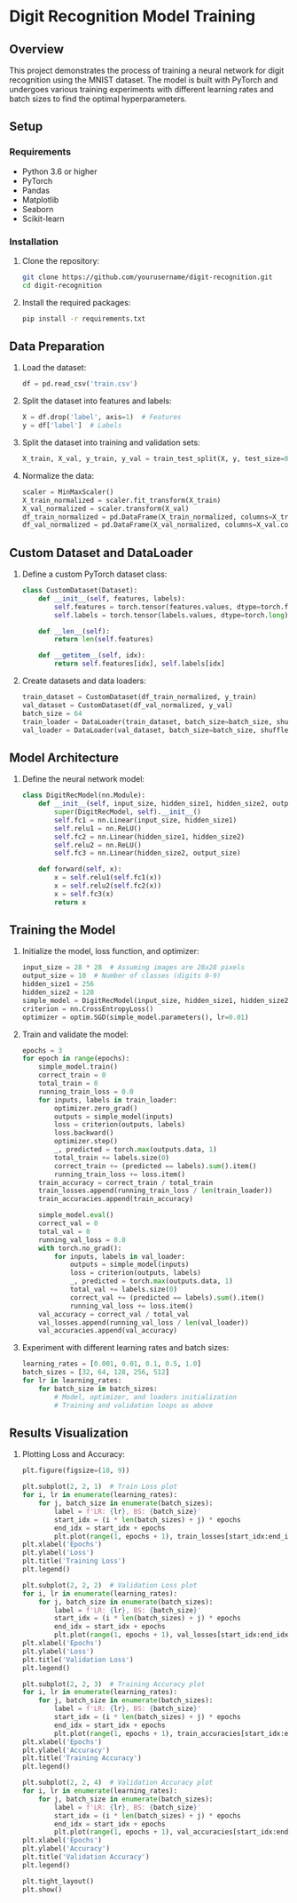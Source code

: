 # Digit Recognition Model Training

## Overview

This project demonstrates the process of training a neural network for digit recognition using the MNIST dataset. The model is built with PyTorch and undergoes various training experiments with different learning rates and batch sizes to find the optimal hyperparameters.

## Setup

### Requirements

- Python 3.6 or higher
- PyTorch
- Pandas
- Matplotlib
- Seaborn
- Scikit-learn

### Installation

1. Clone the repository:
    ```bash
    git clone https://github.com/yourusername/digit-recognition.git
    cd digit-recognition
    ```
2. Install the required packages:
    ```bash
    pip install -r requirements.txt
    ```

## Data Preparation

1. Load the dataset:
    ```python
    df = pd.read_csv('train.csv')
    ```
2. Split the dataset into features and labels:
    ```python
    X = df.drop('label', axis=1)  # Features
    y = df['label']  # Labels
    ```
3. Split the dataset into training and validation sets:
    ```python
    X_train, X_val, y_train, y_val = train_test_split(X, y, test_size=0.2, random_state=42)
    ```
4. Normalize the data:
    ```python
    scaler = MinMaxScaler()
    X_train_normalized = scaler.fit_transform(X_train)
    X_val_normalized = scaler.transform(X_val)
    df_train_normalized = pd.DataFrame(X_train_normalized, columns=X_train.columns)
    df_val_normalized = pd.DataFrame(X_val_normalized, columns=X_val.columns)
    ```

## Custom Dataset and DataLoader

1. Define a custom PyTorch dataset class:
    ```python
    class CustomDataset(Dataset):
        def __init__(self, features, labels):
            self.features = torch.tensor(features.values, dtype=torch.float32)
            self.labels = torch.tensor(labels.values, dtype=torch.long)

        def __len__(self):
            return len(self.features)

        def __getitem__(self, idx):
            return self.features[idx], self.labels[idx]
    ```
2. Create datasets and data loaders:
    ```python
    train_dataset = CustomDataset(df_train_normalized, y_train)
    val_dataset = CustomDataset(df_val_normalized, y_val)
    batch_size = 64
    train_loader = DataLoader(train_dataset, batch_size=batch_size, shuffle=True)
    val_loader = DataLoader(val_dataset, batch_size=batch_size, shuffle=False)
    ```

## Model Architecture

1. Define the neural network model:
    ```python
    class DigitRecModel(nn.Module):
        def __init__(self, input_size, hidden_size1, hidden_size2, output_size):
            super(DigitRecModel, self).__init__()
            self.fc1 = nn.Linear(input_size, hidden_size1)
            self.relu1 = nn.ReLU()
            self.fc2 = nn.Linear(hidden_size1, hidden_size2)
            self.relu2 = nn.ReLU()
            self.fc3 = nn.Linear(hidden_size2, output_size)

        def forward(self, x):
            x = self.relu1(self.fc1(x))
            x = self.relu2(self.fc2(x))
            x = self.fc3(x)
            return x
    ```

## Training the Model

1. Initialize the model, loss function, and optimizer:
    ```python
    input_size = 28 * 28  # Assuming images are 28x28 pixels
    output_size = 10  # Number of classes (digits 0-9)
    hidden_size1 = 256  
    hidden_size2 = 128
    simple_model = DigitRecModel(input_size, hidden_size1, hidden_size2, output_size)
    criterion = nn.CrossEntropyLoss()
    optimizer = optim.SGD(simple_model.parameters(), lr=0.01)
    ```

2. Train and validate the model:
    ```python
    epochs = 3
    for epoch in range(epochs):
        simple_model.train()
        correct_train = 0
        total_train = 0
        running_train_loss = 0.0
        for inputs, labels in train_loader:
            optimizer.zero_grad()
            outputs = simple_model(inputs)
            loss = criterion(outputs, labels)
            loss.backward()
            optimizer.step()
            _, predicted = torch.max(outputs.data, 1)
            total_train += labels.size(0)
            correct_train += (predicted == labels).sum().item()
            running_train_loss += loss.item()
        train_accuracy = correct_train / total_train
        train_losses.append(running_train_loss / len(train_loader))
        train_accuracies.append(train_accuracy)

        simple_model.eval()
        correct_val = 0
        total_val = 0
        running_val_loss = 0.0
        with torch.no_grad():
            for inputs, labels in val_loader:
                outputs = simple_model(inputs)
                loss = criterion(outputs, labels)
                _, predicted = torch.max(outputs.data, 1)
                total_val += labels.size(0)
                correct_val += (predicted == labels).sum().item()
                running_val_loss += loss.item()
        val_accuracy = correct_val / total_val
        val_losses.append(running_val_loss / len(val_loader))
        val_accuracies.append(val_accuracy)
    ```

3. Experiment with different learning rates and batch sizes:
    ```python
    learning_rates = [0.001, 0.01, 0.1, 0.5, 1.0]
    batch_sizes = [32, 64, 128, 256, 512]
    for lr in learning_rates:
        for batch_size in batch_sizes:
            # Model, optimizer, and loaders initialization
            # Training and validation loops as above
    ```

## Results Visualization

1. Plotting Loss and Accuracy:
    ```python
    plt.figure(figsize=(18, 9))

    plt.subplot(2, 2, 1)  # Train Loss plot
    for i, lr in enumerate(learning_rates):
        for j, batch_size in enumerate(batch_sizes):
            label = f'LR: {lr}, BS: {batch_size}'
            start_idx = (i * len(batch_sizes) + j) * epochs
            end_idx = start_idx + epochs
            plt.plot(range(1, epochs + 1), train_losses[start_idx:end_idx], label=label)
    plt.xlabel('Epochs')
    plt.ylabel('Loss')
    plt.title('Training Loss')
    plt.legend()

    plt.subplot(2, 2, 2)  # Validation Loss plot
    for i, lr in enumerate(learning_rates):
        for j, batch_size in enumerate(batch_sizes):
            label = f'LR: {lr}, BS: {batch_size}'
            start_idx = (i * len(batch_sizes) + j) * epochs
            end_idx = start_idx + epochs
            plt.plot(range(1, epochs + 1), val_losses[start_idx:end_idx], label=label)
    plt.xlabel('Epochs')
    plt.ylabel('Loss')
    plt.title('Validation Loss')
    plt.legend()

    plt.subplot(2, 2, 3)  # Training Accuracy plot
    for i, lr in enumerate(learning_rates):
        for j, batch_size in enumerate(batch_sizes):
            label = f'LR: {lr}, BS: {batch_size}'
            start_idx = (i * len(batch_sizes) + j) * epochs
            end_idx = start_idx + epochs
            plt.plot(range(1, epochs + 1), train_accuracies[start_idx:end_idx], label=label)
    plt.xlabel('Epochs')
    plt.ylabel('Accuracy')
    plt.title('Training Accuracy')
    plt.legend()

    plt.subplot(2, 2, 4)  # Validation Accuracy plot
    for i, lr in enumerate(learning_rates):
        for j, batch_size in enumerate(batch_sizes):
            label = f'LR: {lr}, BS: {batch_size}'
            start_idx = (i * len(batch_sizes) + j) * epochs
            end_idx = start_idx + epochs
            plt.plot(range(1, epochs + 1), val_accuracies[start_idx:end_idx], label=label)
    plt.xlabel('Epochs')
    plt.ylabel('Accuracy')
    plt.title('Validation Accuracy')
    plt.legend()

    plt.tight_layout()
    plt.show()
    ```
